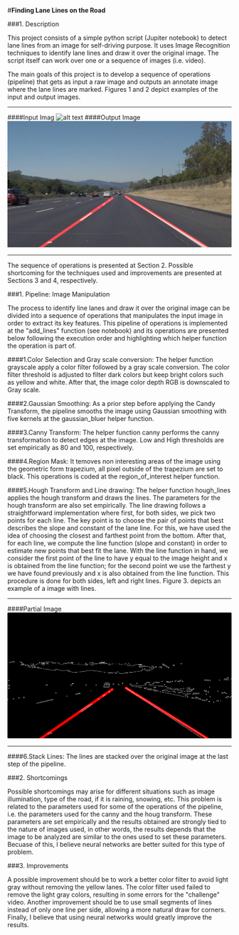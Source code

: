 
#**Finding Lane Lines on the Road** 

###1. Description

This project consists of a simple python script (Jupiter notebook) to detect lane lines from an image for self-driving purpose. It uses Image Recognition techniques to identify lane lines and draw it over the original image. The script itself can work over one or a sequence of images (i.e. video).

The main goals of this project is to develop a sequence of operations (pipeline) that gets as input a raw image  and outputs an annotate image where the lane lines are marked. Figures 1 and 2 depict examples of the input and output images.

[//]: # (Image References)
[image1]: ./test_images/solidWhiteRight.jpg "Figure 1. Input"
[image2]: ./test_images/copy_solidWhiteRight.jpg "Figure 2. Output"
[image3]: ./test_images/part_solidWhiteRight.jpg "Figure 3. Partial Image with Lines"

---

####Input Imag
![alt text][image1]
####Output Image
![alt text][image2]

---

The sequence of operations is presented at Section 2. Possible shortcoming for the techniques used and improvements are presented at Sections 3 and 4, respectively.

###1. Pipeline: Image Manipulation 

The process to identify line lanes and draw it over the original image can be divided into a sequence of operations that manipulates the input image in order to extract its key features. This pipeline of operations is implemented at the "add_lines" function (see notebook) and its operations are presented below following the execution order and highlighting which helper function the operation is part of.

####1.Color Selection and Gray scale conversion: 
The helper function grayscale apply a color filter followed by a gray scale conversion. The color filter threshold is adjusted to filter dark colors but keep bright colors such as yellow and white. After that, the image color depth RGB is downscaled to Gray scale.

####2.Gaussian Smoothing: 
As a prior step before applying the Candy Transform, the pipeline smooths the image using Gaussian smoothing with five kernels at the gaussian_bluer helper function.

####3.Canny Transform: 
The helper function canny performs the canny transformation to detect edges at the image. Low and High thresholds are set empirically as 80 and 100, respectively.

####4.Region Mask: 
It temoves non interesting areas of the image using the geometric form trapezium, all pixel outside of the trapezium are set to black. This operations is coded at the region_of_interest helper function.

####5.Hough Transform and Line drawing: 
The helper function hough_lines applies the hough transform and draws the lines. The parameters for the hough transform are also set empirically. The line drawing follows a straightforward implementation where first, for both sides, we pick two points for each line. The key point is to choose the pair of points that best describes the slope and constant of the lane line. For this, we have used the idea of choosing the closest and farthest point from the bottom. After that, for each line, we compute the line function (slope and constant) in order to estimate new points that best fit the lane. With the line function in hand, we consider the first point of the line to have y equal to the image height and x is obtained from the line function; for the second point we use the farthest y we have found previously and x is also obtained from the line function. This procedure is done for both sides, left and right lines. Figure 3. depicts an example of a image with lines.

---
####Partial Image
![alt text][image3]

---

####6.Stack Lines: 
The lines are stacked over the original image at the last step of the pipeline.

###2. Shortcomings

Possible shortcomings may arise for different situations such as image illumination, type of the road, if it is raining, snowing, etc. This problem is related to the parameters used for some of the operations of the pipeline, i.e. the parameters used for the canny and the houg transform. These parameters are set empirically and the results obtained are strongly tied to the nature of images used, in other words, the results depends that the image to be analyzed are similar to the ones used to set these parameters. Becuase of this, I believe neural networks are better suited for this type of problem.


###3. Improvements

A possible improvement should be to work a better color filter to avoid light gray without removing the yellow lanes. The color filter used failed to remove the light gray colors, resulting in some errors for the "challenge" video. Another improvement should be to use small segments of lines instead of only one line per side, allowing a more natural draw for corners. Finally, I believe that using neural networks would greatly improve the results.
